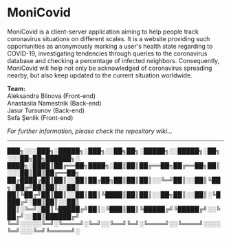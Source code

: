 # MoniCovid

MoniCovid is a client-server application aiming to help people track coronavirus situations on different scales. It is a website providing such opportunities as anonymously marking a user's health state regarding to COVID-19, investigating tendencies through queries to the coronavirus database and checking a percentage of infected neighbors. Consequently, MoniCovid will help not only be acknowledged of coronavirus spreading nearby, but also keep updated to the current situation worldwide.

**Team:** <br>
Aleksandra Blinova (Front-end) <br>
Anastasiia Namestnik (Back-end) <br>
Jasur Tursunov (Back-end) <br>
Sefa Şenlik (Front-end)

_For further information, please check the repository wiki..._

***

███╗░░░███╗░█████╗░███╗░░██╗██╗░█████╗░░█████╗░██╗░░░██╗██╗██████╗░
████╗░████║██╔══██╗████╗░██║██║██╔══██╗██╔══██╗██║░░░██║██║██╔══██╗
██╔████╔██║██║░░██║██╔██╗██║██║██║░░╚═╝██║░░██║╚██╗░██╔╝██║██║░░██║
██║╚██╔╝██║██║░░██║██║╚████║██║██║░░██╗██║░░██║░╚████╔╝░██║██║░░██║
██║░╚═╝░██║╚█████╔╝██║░╚███║██║╚█████╔╝╚█████╔╝░░╚██╔╝░░██║██████╔╝
╚═╝░░░░░╚═╝░╚════╝░╚═╝░░╚══╝╚═╝░╚════╝░░╚════╝░░░░╚═╝░░░╚═╝╚═════╝░
